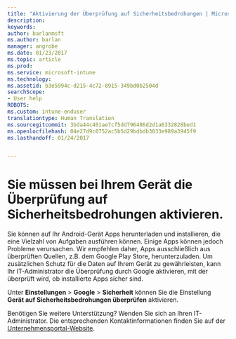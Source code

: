 ```yaml
---
title: "Aktivierung der Überprüfung auf Sicherheitsbedrohungen | Microsoft-Dokumentation"
description: 
keywords: 
author: barlanmsft
ms.author: barlan
manager: angrobe
ms.date: 01/23/2017
ms.topic: article
ms.prod: 
ms.service: microsoft-intune
ms.technology: 
ms.assetid: b3e5994c-d215-4c72-8915-349bd0b2504d
searchScope:
- User help
ROBOTS: 
ms.custom: intune-enduser
translationtype: Human Translation
ms.sourcegitcommit: 3bda44c401ae7cf5dd796486d2d1a6332828bed1
ms.openlocfilehash: 04e27d9c0752ac5b5d29bdbdb3033e989a3945f9
ms.lasthandoff: 01/24/2017


---
```


# <a name="you-need-to-make-your-device-able-to-scan-for-security-threats"></a>Sie müssen bei Ihrem Gerät die Überprüfung auf Sicherheitsbedrohungen aktivieren.

Sie können auf Ihr Android-Gerät Apps herunterladen und installieren, die eine Vielzahl von Aufgaben ausführen können. Einige Apps können jedoch Probleme verursachen. Wir empfehlen daher, Apps ausschließlich aus überprüften Quellen, z.B. dem Google Play Store, herunterzuladen. Um zusätzlichen Schutz für die Daten auf Ihrem Gerät zu gewährleisten, kann Ihr IT-Administrator die Überprüfung durch Google aktivieren, mit der überprüft wird, ob installierte Apps sicher sind.

Unter **Einstellungen** > **Google** > **Sicherheit** können Sie die Einstellung **Gerät auf Sicherheitsbedrohungen überprüfen** aktivieren.

Benötigen Sie weitere Unterstützung? Wenden Sie sich an Ihren IT-Administrator. Die entsprechenden Kontaktinformationen finden Sie auf der [Unternehmensportal-Website](http://portal.manage.microsoft.com).

